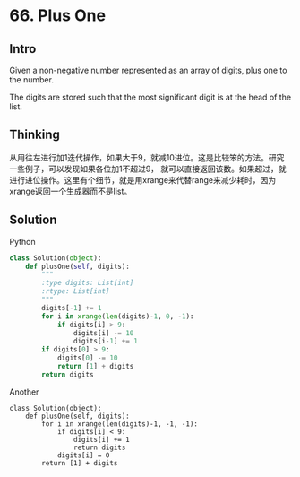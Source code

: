 # 66. Plus One

## Intro

Given a non-negative number represented as an array of digits, plus one to the number.

The digits are stored such that the most significant digit is at the head of the list.

## Thinking

从用往左进行加1迭代操作，如果大于9，就减10进位。这是比较笨的方法。研究一些例子，可以发现如果各位加1不超过9， 就可以直接返回该数。如果超过，就进行进位操作。这里有个细节，就是用xrange来代替range来减少耗时，因为xrange返回一个生成器而不是list。

## Solution

Python

```python
class Solution(object):
    def plusOne(self, digits):
        """
        :type digits: List[int]
        :rtype: List[int]
        """
        digits[-1] += 1
        for i in xrange(len(digits)-1, 0, -1):
            if digits[i] > 9:
                digits[i] -= 10
                digits[i-1] += 1
        if digits[0] > 9:
            digits[0] -= 10
            return [1] + digits
        return digits
```

Another

```
class Solution(object):
    def plusOne(self, digits):
    	for i in xrange(len(digits)-1, -1, -1):
        	if digits[i] < 9:
            	digits[i] += 1
            	return digits
        	digits[i] = 0
    	return [1] + digits 
```